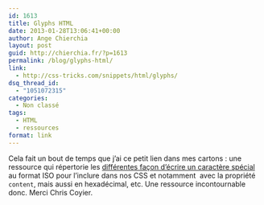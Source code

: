```yaml
---
id: 1613
title: Glyphs HTML
date: 2013-01-28T13:06:41+00:00
author: Ange Chierchia
layout: post
guid: http://chierchia.fr/?p=1613
permalink: /blog/glyphs-html/
link:
  - http://css-tricks.com/snippets/html/glyphs/
dsq_thread_id:
  - "1051072315"
categories:
  - Non classé
tags:
  - HTML
  - ressources
format: link
---
```

Cela fait un bout de temps que j&rsquo;ai ce petit lien dans mes cartons : une ressource qui répertorie les [différentes façon d&rsquo;écrire un caractère spécial](http://css-tricks.com/snippets/html/glyphs/ "Tous les caractères spéciaux au format ISO, hexadécimal, octal, etc. ") au format ISO pour l&rsquo;inclure dans nos CSS et notamment  avec la propriété `content`, mais aussi en hexadécimal, etc. Une ressource incontournable donc. Merci Chris Coyier.